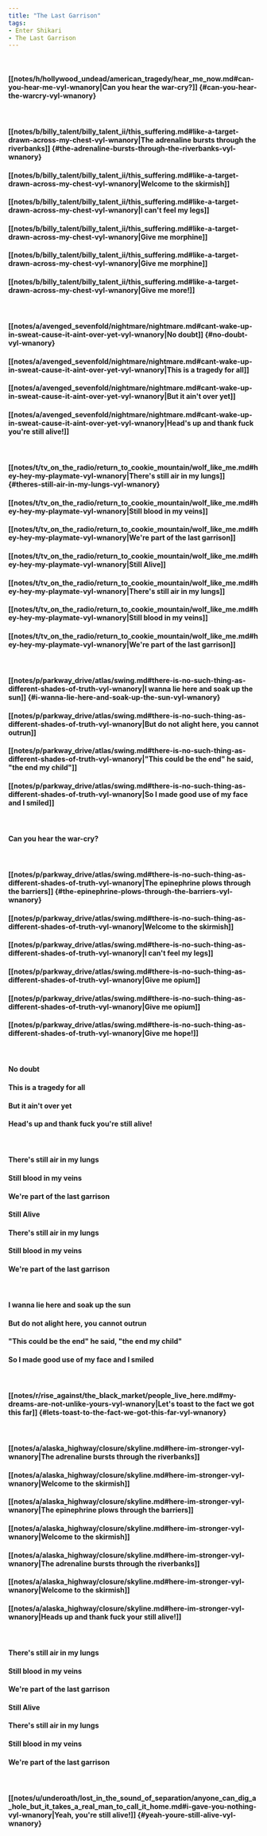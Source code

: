 ```yaml
---
title: "The Last Garrison"
tags:
- Enter Shikari
- The Last Garrison
---
```

&nbsp;
#### [[notes/h/hollywood_undead/american_tragedy/hear_me_now.md#can-you-hear-me-vyl-wnanory|Can you hear the war-cry?]] {#can-you-hear-the-warcry-vyl-wnanory}
&nbsp;
#### [[notes/b/billy_talent/billy_talent_ii/this_suffering.md#like-a-target-drawn-across-my-chest-vyl-wnanory|The adrenaline bursts through the riverbanks]] {#the-adrenaline-bursts-through-the-riverbanks-vyl-wnanory}
#### [[notes/b/billy_talent/billy_talent_ii/this_suffering.md#like-a-target-drawn-across-my-chest-vyl-wnanory|Welcome to the skirmish]]
#### [[notes/b/billy_talent/billy_talent_ii/this_suffering.md#like-a-target-drawn-across-my-chest-vyl-wnanory|I can't feel my legs]]
#### [[notes/b/billy_talent/billy_talent_ii/this_suffering.md#like-a-target-drawn-across-my-chest-vyl-wnanory|Give me morphine]]
#### [[notes/b/billy_talent/billy_talent_ii/this_suffering.md#like-a-target-drawn-across-my-chest-vyl-wnanory|Give me morphine]]
#### [[notes/b/billy_talent/billy_talent_ii/this_suffering.md#like-a-target-drawn-across-my-chest-vyl-wnanory|Give me more!]]
&nbsp;
#### [[notes/a/avenged_sevenfold/nightmare/nightmare.md#cant-wake-up-in-sweat-cause-it-aint-over-yet-vyl-wnanory|No doubt]] {#no-doubt-vyl-wnanory}
#### [[notes/a/avenged_sevenfold/nightmare/nightmare.md#cant-wake-up-in-sweat-cause-it-aint-over-yet-vyl-wnanory|This is a tragedy for all]]
#### [[notes/a/avenged_sevenfold/nightmare/nightmare.md#cant-wake-up-in-sweat-cause-it-aint-over-yet-vyl-wnanory|But it ain't over yet]]
#### [[notes/a/avenged_sevenfold/nightmare/nightmare.md#cant-wake-up-in-sweat-cause-it-aint-over-yet-vyl-wnanory|Head's up and thank fuck you're still alive!]]
&nbsp;
#### [[notes/t/tv_on_the_radio/return_to_cookie_mountain/wolf_like_me.md#hey-hey-my-playmate-vyl-wnanory|There's still air in my lungs]] {#theres-still-air-in-my-lungs-vyl-wnanory}
#### [[notes/t/tv_on_the_radio/return_to_cookie_mountain/wolf_like_me.md#hey-hey-my-playmate-vyl-wnanory|Still blood in my veins]]
#### [[notes/t/tv_on_the_radio/return_to_cookie_mountain/wolf_like_me.md#hey-hey-my-playmate-vyl-wnanory|We're part of the last garrison]]
#### [[notes/t/tv_on_the_radio/return_to_cookie_mountain/wolf_like_me.md#hey-hey-my-playmate-vyl-wnanory|Still Alive]]
#### [[notes/t/tv_on_the_radio/return_to_cookie_mountain/wolf_like_me.md#hey-hey-my-playmate-vyl-wnanory|There's still air in my lungs]]
#### [[notes/t/tv_on_the_radio/return_to_cookie_mountain/wolf_like_me.md#hey-hey-my-playmate-vyl-wnanory|Still blood in my veins]]
#### [[notes/t/tv_on_the_radio/return_to_cookie_mountain/wolf_like_me.md#hey-hey-my-playmate-vyl-wnanory|We're part of the last garrison]]
&nbsp;
#### [[notes/p/parkway_drive/atlas/swing.md#there-is-no-such-thing-as-different-shades-of-truth-vyl-wnanory|I wanna lie here and soak up the sun]] {#i-wanna-lie-here-and-soak-up-the-sun-vyl-wnanory}
#### [[notes/p/parkway_drive/atlas/swing.md#there-is-no-such-thing-as-different-shades-of-truth-vyl-wnanory|But do not alight here, you cannot outrun]]
#### [[notes/p/parkway_drive/atlas/swing.md#there-is-no-such-thing-as-different-shades-of-truth-vyl-wnanory|"This could be the end" he said, "the end my child"]]
#### [[notes/p/parkway_drive/atlas/swing.md#there-is-no-such-thing-as-different-shades-of-truth-vyl-wnanory|So I made good use of my face and I smiled]]
&nbsp;
#### Can you hear the war-cry?
&nbsp;
#### [[notes/p/parkway_drive/atlas/swing.md#there-is-no-such-thing-as-different-shades-of-truth-vyl-wnanory|The epinephrine plows through the barriers]] {#the-epinephrine-plows-through-the-barriers-vyl-wnanory}
#### [[notes/p/parkway_drive/atlas/swing.md#there-is-no-such-thing-as-different-shades-of-truth-vyl-wnanory|Welcome to the skirmish]]
#### [[notes/p/parkway_drive/atlas/swing.md#there-is-no-such-thing-as-different-shades-of-truth-vyl-wnanory|I can't feel my legs]]
#### [[notes/p/parkway_drive/atlas/swing.md#there-is-no-such-thing-as-different-shades-of-truth-vyl-wnanory|Give me opium]]
#### [[notes/p/parkway_drive/atlas/swing.md#there-is-no-such-thing-as-different-shades-of-truth-vyl-wnanory|Give me opium]]
#### [[notes/p/parkway_drive/atlas/swing.md#there-is-no-such-thing-as-different-shades-of-truth-vyl-wnanory|Give me hope!]]
&nbsp;
#### No doubt
#### This is a tragedy for all
#### But it ain't over yet
#### Head's up and thank fuck you're still alive!
&nbsp;
#### There's still air in my lungs
#### Still blood in my veins
#### We're part of the last garrison
#### Still Alive
#### There's still air in my lungs
#### Still blood in my veins
#### We're part of the last garrison
&nbsp;
#### I wanna lie here and soak up the sun
#### But do not alight here, you cannot outrun
#### "This could be the end" he said, "the end my child"
#### So I made good use of my face and I smiled
&nbsp;
#### [[notes/r/rise_against/the_black_market/people_live_here.md#my-dreams-are-not-unlike-yours-vyl-wnanory|Let's toast to the fact we got this far]] {#lets-toast-to-the-fact-we-got-this-far-vyl-wnanory}
&nbsp;
#### [[notes/a/alaska_highway/closure/skyline.md#here-im-stronger-vyl-wnanory|The adrenaline bursts through the riverbanks]]
#### [[notes/a/alaska_highway/closure/skyline.md#here-im-stronger-vyl-wnanory|Welcome to the skirmish]]
#### [[notes/a/alaska_highway/closure/skyline.md#here-im-stronger-vyl-wnanory|The epinephrine plows through the barriers]]
#### [[notes/a/alaska_highway/closure/skyline.md#here-im-stronger-vyl-wnanory|Welcome to the skirmish]]
#### [[notes/a/alaska_highway/closure/skyline.md#here-im-stronger-vyl-wnanory|The adrenaline bursts through the riverbanks]]
#### [[notes/a/alaska_highway/closure/skyline.md#here-im-stronger-vyl-wnanory|Welcome to the skirmish]]
#### [[notes/a/alaska_highway/closure/skyline.md#here-im-stronger-vyl-wnanory|Heads up and thank fuck your still alive!]]
&nbsp;
#### There's still air in my lungs
#### Still blood in my veins
#### We're part of the last garrison
#### Still Alive
#### There's still air in my lungs
#### Still blood in my veins
#### We're part of the last garrison
&nbsp;
#### [[notes/u/underoath/lost_in_the_sound_of_separation/anyone_can_dig_a_hole_but_it_takes_a_real_man_to_call_it_home.md#i-gave-you-nothing-vyl-wnanory|Yeah, you're still alive!]] {#yeah-youre-still-alive-vyl-wnanory}
